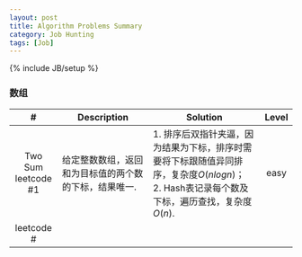 ```yaml
---
layout: post
title: Algorithm Problems Summary
category: Job Hunting
tags: [Job]
---
```

{% include JB/setup %}

### 数组
| # | Description | Solution | Level |
|:-:|-------------|----------|:-----:|
| Two Sum <br> leetcode #1 | 给定整数数组，返回和为目标值的两个数的下标，结果唯一. | 1. 排序后双指针夹逼，因为结果为下标，排序时需要将下标跟随值异同排序，复杂度$O(nlogn)$；<br> 2. Hash表记录每个数及下标，遍历查找，复杂度$O(n)$. | easy |
| leetcode # 
